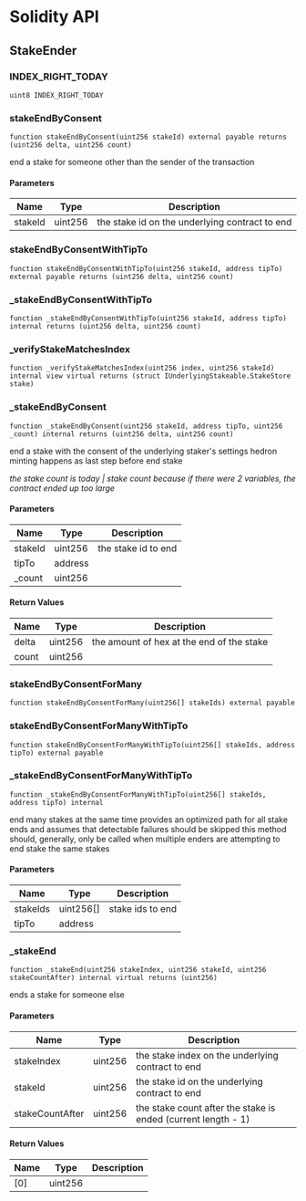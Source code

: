 # Solidity API

## StakeEnder

### INDEX_RIGHT_TODAY

```solidity
uint8 INDEX_RIGHT_TODAY
```

### stakeEndByConsent

```solidity
function stakeEndByConsent(uint256 stakeId) external payable returns (uint256 delta, uint256 count)
```

end a stake for someone other than the sender of the transaction

#### Parameters

| Name | Type | Description |
| ---- | ---- | ----------- |
| stakeId | uint256 | the stake id on the underlying contract to end |

### stakeEndByConsentWithTipTo

```solidity
function stakeEndByConsentWithTipTo(uint256 stakeId, address tipTo) external payable returns (uint256 delta, uint256 count)
```

### _stakeEndByConsentWithTipTo

```solidity
function _stakeEndByConsentWithTipTo(uint256 stakeId, address tipTo) internal returns (uint256 delta, uint256 count)
```

### _verifyStakeMatchesIndex

```solidity
function _verifyStakeMatchesIndex(uint256 index, uint256 stakeId) internal view virtual returns (struct IUnderlyingStakeable.StakeStore stake)
```

### _stakeEndByConsent

```solidity
function _stakeEndByConsent(uint256 stakeId, address tipTo, uint256 _count) internal returns (uint256 delta, uint256 count)
```

end a stake with the consent of the underlying staker's settings
hedron minting happens as last step before end stake

_the stake count is today | stake count because
if there were 2 variables, the contract ended up too large_

#### Parameters

| Name | Type | Description |
| ---- | ---- | ----------- |
| stakeId | uint256 | the stake id to end |
| tipTo | address |  |
| _count | uint256 |  |

#### Return Values

| Name | Type | Description |
| ---- | ---- | ----------- |
| delta | uint256 | the amount of hex at the end of the stake |
| count | uint256 |  |

### stakeEndByConsentForMany

```solidity
function stakeEndByConsentForMany(uint256[] stakeIds) external payable
```

### stakeEndByConsentForManyWithTipTo

```solidity
function stakeEndByConsentForManyWithTipTo(uint256[] stakeIds, address tipTo) external payable
```

### _stakeEndByConsentForManyWithTipTo

```solidity
function _stakeEndByConsentForManyWithTipTo(uint256[] stakeIds, address tipTo) internal
```

end many stakes at the same time
provides an optimized path for all stake ends
and assumes that detectable failures should be skipped
this method should, generally, only be called when multiple enders
are attempting to end stake the same stakes

#### Parameters

| Name | Type | Description |
| ---- | ---- | ----------- |
| stakeIds | uint256[] | stake ids to end |
| tipTo | address |  |

### _stakeEnd

```solidity
function _stakeEnd(uint256 stakeIndex, uint256 stakeId, uint256 stakeCountAfter) internal virtual returns (uint256)
```

ends a stake for someone else

#### Parameters

| Name | Type | Description |
| ---- | ---- | ----------- |
| stakeIndex | uint256 | the stake index on the underlying contract to end |
| stakeId | uint256 | the stake id on the underlying contract to end |
| stakeCountAfter | uint256 | the stake count after the stake is ended (current length - 1) |

#### Return Values

| Name | Type | Description |
| ---- | ---- | ----------- |
| [0] | uint256 |  |

